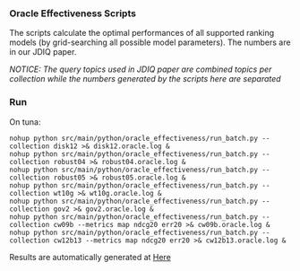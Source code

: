 ### Oracle Effectiveness Scripts

The scripts calculate the optimal performances of all supported ranking models (by grid-searching all possible model parameters).
The numbers are in our JDIQ paper.

_NOTICE: The query topics used in JDIQ paper are combined topics per collection while the numbers generated
by the scripts here are separated_

### Run
On tuna:
```
nohup python src/main/python/oracle_effectiveness/run_batch.py --collection disk12 >& disk12.oracle.log &
nohup python src/main/python/oracle_effectiveness/run_batch.py --collection robust04 >& robust04.oracle.log &
nohup python src/main/python/oracle_effectiveness/run_batch.py --collection robust05 >& robust05.oracle.log &
nohup python src/main/python/oracle_effectiveness/run_batch.py --collection wt10g >& wt10g.oracle.log &
nohup python src/main/python/oracle_effectiveness/run_batch.py --collection gov2 >& gov2.oracle.log &
nohup python src/main/python/oracle_effectiveness/run_batch.py --collection cw09b --metrics map ndcg20 err20 >& cw09b.oracle.log &
nohup python src/main/python/oracle_effectiveness/run_batch.py --collection cw12b13 --metrics map ndcg20 err20 >& cw12b13.oracle.log &
```

Results are automatically generated at [Here](docs/oracle-effectiveness.md)
